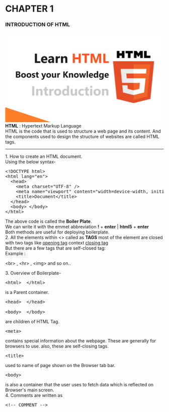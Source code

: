# CHAPTER 1
### INTRODUCTION OF HTML

![Banner](https://github.com/Ninja-Vikash/Assets/blob/main/HTML%20Assets/HTML%20introduction.png)
<b>HTML</b> : Hypertext Markup Language<br>
HTML is the code that is used to structure a web page and its content. And the components used to design the structure of websites are called HTML tags.
<hr>
1. How to create an HTML document. <br>
   Using the below syntax-
<pre>
&lt!DOCTYPE html&gt
&lthtml lang="en"&gt
  &lthead&gt
    &ltmeta charset="UTF-8" /&gt
    &ltmeta name="viewport" content="width=device-width, initial-scale=1.0" /&gt
    &lttitle>Document&lt/title&gt
  &lt/head&gt
  &ltbody&gt &lt/body&gt
&lt/html&gt
</pre>
The above code is called the <b>Boiler Plate</b>. <br>
We can write it with the emmet abbreviation <b>!</b> + <b>enter</b> | <b>html5</b> + <b>enter</b> <br>
Both methods are useful for deploying boilerplate.
<br>
2. All the elements within <> called as <b>TAGS</b>
most of the element are closed with two tags like <u>opening tag</u> context <u>closing tag</u> <br>
But there are a few tags that are self-closed tag: <br>
Example : <p>&ltbr&gt , &lthr&gt , &ltimg&gt and so on..</p>
3. Overview of Boilerplate-
<pre>
&lthtml&gt  &lt/html&gt  
</pre>
is a Parent container.
<pre>
&lthead&gt  &lt/head&gt <br>
&ltbody&gt  &lt/body&gt
</pre>
are children of HTML Tag.
<pre>
&ltmeta&gt
</pre>
contains special information about the webpage.
These are generally for browsers to use.
also, these are self-closing tags.
<pre>
&lttitle&gt
</pre>
used to name of page shown on the Browser tab bar.
<pre>
&ltbody&gt
</pre>
is also a container that the user uses to fetch data which is reflected on Browser's main screen. <br>
4. Comments are written as
<pre>
&lt!-- COMMENT --&gt
</pre>
